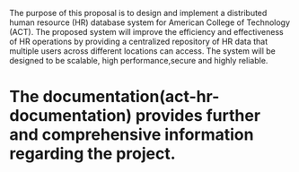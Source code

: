 The purpose of this proposal is to design and implement a distributed human resource (HR) database system for American College of Technology (ACT). The proposed system will improve the efficiency and effectiveness of HR operations by providing a centralized repository of HR data that multiple users across different locations can access.
The system will be designed to be scalable, high performance,secure and highly reliable.

# The documentation(act-hr-documentation) provides further and comprehensive information regarding the project.
